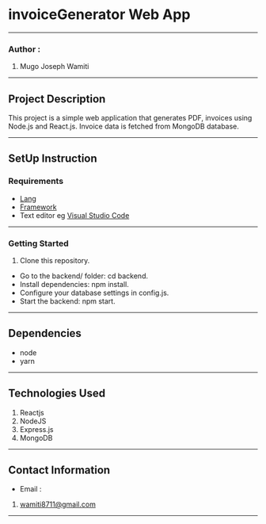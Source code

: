 # invoiceGenerator Web App
*****
### Author :
1. Mugo Joseph Wamiti
****
## Project Description
This project is a simple web application that generates PDF,  invoices using Node.js and React.js. Invoice data is fetched from  MongoDB  database.
******
## SetUp Instruction
### Requirements
* [Lang](https://nodejs.org/en)
* [Framework](https://legacy.reactjs.org/)
* Text editor eg [Visual Studio Code](https://code.visualstudio.com/download)

*****

### Getting Started
1. Clone this repository.

- Go to the backend/ folder: cd backend.
- Install dependencies: npm install.
- Configure your database settings in config.js.
- Start the backend: npm start.

*****
## Dependencies
- node
- yarn
*****
## Technologies Used
1. Reactjs
2. NodeJS
3. Express.js
4. MongoDB
*****
## Contact Information
* Email : 
1. wamiti8711@gmail.com
*****

